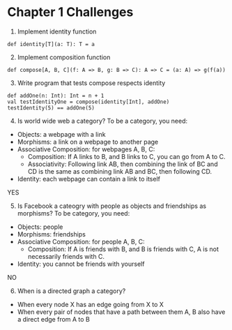 # Chapter 1 Challenges

1. Implement identity function
```
def identity[T](a: T): T = a
```

2. Implement composition function
```
def compose[A, B, C](f: A => B, g: B => C): A => C = (a: A) => g(f(a))
```

3. Write program that tests compose respects identity
```
def addOne(n: Int): Int = n + 1
val testIdentityOne = compose(identity[Int], addOne)
testIdentity(5) == addOne(5)
```

4. Is world wide web a category?
To be a category, you need:
* Objects: a webpage with a link
* Morphisms: a link on a webpage to another page
* Associative Composition: for webpages A, B, C:
    * Composition: If A links to B, and B links to C, you can go from A to C.
    * Associativity: Following link AB, then combining the link of BC and CD is the same as combining link AB and BC, then following CD.
* Identity: each webpage can contain a link to itself

YES

5. Is Facebook a cateogry with people as objects and friendships as morphisms?
To be category, you need:
* Objects: people
* Morphisms: friendships
* Associative Composition: for people A, B, C:
    * Composition: If A is friends with B, and B is friends with C, A is not necessarily friends with C.
* Identity: you cannot be friends with yourself

NO

6. When is a directed graph a category?
* When every node X has an edge going from X to X
* When every pair of nodes that have a path between them A, B also have a direct edge from A to B